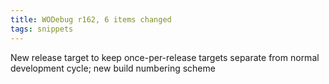 ```yaml
---
title: WODebug r162, 6 items changed
tags: snippets
---
```


New release target to keep once-per-release targets separate from normal development cycle; new build numbering scheme
